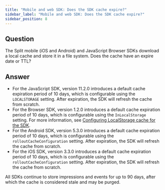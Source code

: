 ```yaml
---
title: "Mobile and web SDK: Does the SDK cache expire?"
sidebar_label: "Mobile and web SDK: Does the SDK cache expire?"
sidebar_position: 8
---
```


## Question

The Split mobile (iOS and Android) and JavaScript Browser SDKs download a local cache and store it in a file system. Does the cache have an expire date or TTL?

## Answer

- For the JavaScript SDK, version 11.2.0 introduces a default cache expiration period of 10 days, which is configurable using the `LOCALSTORAGE` setting. After expiration, the SDK will refresh the cache from scratch. 
- For the Browser SDK, version 1.2.0 introduces a default cache expiration period of 10 days, which is configurable using the `InLocalStorage` setting. For more information, see [Configuring LocalStorage cache for the SDK](/docs/feature-management-experimentation/sdks-and-infrastructure/client-side-sdks/browser-sdk#configuring-localstorage-cache-for-the-sdk).
- For the Android SDK, version 5.3.0 introduces a default cache expiration period of 10 days, which is configurable using the `rolloutCacheConfiguration` setting. After expiration, the SDK will refresh the cache from scratch.
- For the iOS SDK, version 3.3.0 introduces a default cache expiration period of 10 days, which is configurable using the `rolloutCacheConfiguration` setting. After expiration, the SDK will refresh the cache from scratch.

All SDKs continue to store impressions and events for up to 90 days, after which the cache is considered stale and may be purged.
